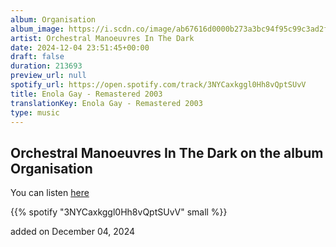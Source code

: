 ```yaml
---
album: Organisation
album_image: https://i.scdn.co/image/ab67616d0000b273a3bc94f95c99c3ad2f40740a
artist: Orchestral Manoeuvres In The Dark
date: 2024-12-04 23:51:45+00:00
draft: false
duration: 213693
preview_url: null
spotify_url: https://open.spotify.com/track/3NYCaxkggl0Hh8vQptSUvV
title: Enola Gay - Remastered 2003
translationKey: Enola Gay - Remastered 2003
type: music
---
```


## Orchestral Manoeuvres In The Dark on the album Organisation

You can listen [here](https://open.spotify.com/track/3NYCaxkggl0Hh8vQptSUvV)

{{% spotify "3NYCaxkggl0Hh8vQptSUvV" small %}}

added on December 04, 2024